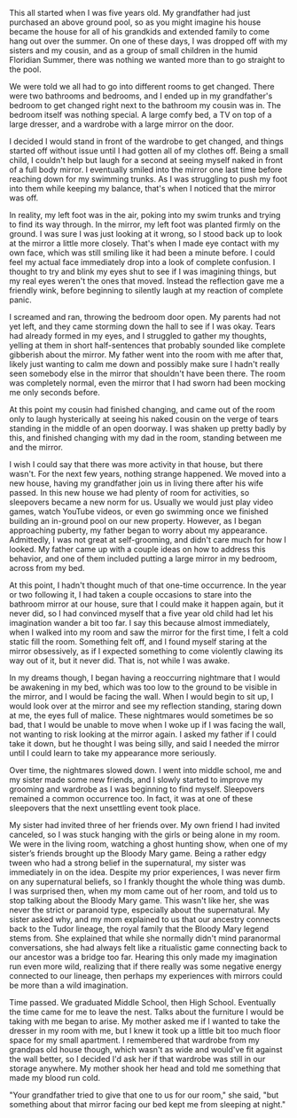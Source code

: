 This all started when I was five years old. My grandfather had just purchased an above ground pool, so as you might imagine his house became the house for all of his grandkids and extended family to come hang out over the summer. On one of these days, I was dropped off with my sisters and my cousin, and as a group of small children in the humid Floridian Summer, there was nothing we wanted more than to go straight to the pool. 

We were told we all had to go into different rooms to get changed. There were two bathrooms and bedrooms, and I ended up in my grandfather's bedroom to get changed right next to the bathroom my cousin was in. The bedroom itself was nothing special. A large comfy bed, a TV on top of a large dresser, and a wardrobe with a large mirror on the door.

I decided I would stand in front of the wardrobe to get changed, and things started off without issue until I had gotten all of my clothes off. Being a small child, I couldn't help but laugh for a second at seeing myself naked in front of a full body mirror. I eventually smiled into the mirror one last time before reaching down for my swimming trunks. As I was struggling to push my foot into them while keeping my balance, that's when I noticed that the mirror was off. 

In reality, my left foot was in the air, poking into my swim trunks and trying to find its way through. In the mirror, my left foot was planted firmly on the ground. I was sure I was just looking at it wrong, so I stood back up to look at the mirror a little more closely. That's when I made eye contact with my own face, which was still smiling like it had been a minute before. I could feel my actual face immediately drop into a look of complete confusion. I thought to try and blink my eyes shut to see if I was imagining things, but my real eyes weren't the ones that moved. Instead the reflection gave me a friendly wink, before beginning to silently laugh at my reaction of complete panic. 

I screamed and ran, throwing the bedroom door open. My parents had not yet left, and they came storming down the hall to see if I was okay. Tears had already formed in my eyes, and I struggled to gather my thoughts,
yelling at them in short half-sentences that probably sounded like complete gibberish about the mirror. My father went into the room with me after that, likely just wanting to calm me down and possibly make sure I hadn't really seen somebody else in the mirror that shouldn't have been there. The room was completely normal, even the mirror that I had sworn had been mocking me only seconds before. 

At this point my cousin had finished changing, and came out of the room only to laugh hysterically at seeing his naked cousin on the verge of tears standing in the middle of an open doorway. I was shaken up pretty badly by this, and finished changing with my dad in the room, standing between me and the mirror. 

I wish I could say that there was more activity in that house, but there wasn't. For the next few years, nothing strange happened. We moved into a new house, having my grandfather join us in living there after his wife passed. In this new house we had plenty of room for activities, so sleepovers became a new norm for us. Usually we would just play video games, watch YouTube videos, or even go swimming once we finished building an in-ground pool on our new property. However, as I began approaching puberty, my father began to worry about my appearance. Admittedly, I was not great at self-grooming, and didn't care much for how I looked. My father came up with a couple ideas on how to address this behavior, and one of them included putting a large mirror in my bedroom, across from my bed. 

At this point, I hadn't thought much of that one-time occurrence. In the year or two following it, I had taken a couple occasions to stare into the bathroom mirror at our house, sure that I could make it happen again, but it never did, so I had convinced myself that a five year old child had let his imagination wander a bit too far. I say this because almost immediately, when I walked into my room and saw the mirror for the first time, I felt a cold static fill the room. Something felt off, and I found myself staring at the mirror obsessively, as if I expected something to come violently clawing its way out of it, but it never did. That is, not while I was awake. 

In my dreams though, I began having a reoccurring nightmare that I would be awakening in my bed, which was too low to the ground to be visible in the mirror, and I would be facing the wall. When I would begin to sit up, I would look over at the mirror and see my reflection standing, staring down at me, the eyes full of malice. These nightmares would sometimes be so bad, that I would be unable to move when I woke up if I was facing the wall, not wanting to risk looking at the mirror again. I asked my father if I could take it down, but he thought I was being silly, and said I needed the mirror until I could learn to take my appearance more seriously. 

Over time, the nightmares slowed down. I went into middle school, me and my sister made some new friends, and I slowly started to improve my grooming and wardrobe as I was beginning to find myself. Sleepovers remained a common occurrence too. In fact, it was at one of these sleepovers that the next unsettling event took place. 

My sister had invited three of her friends over. My own friend I had invited canceled, so I was stuck hanging with the girls or being alone in my room. We were in the living room, watching a ghost hunting show, when one of my sister’s friends brought up the Bloody Mary game. Being a rather edgy tween who had a strong belief in the supernatural, my sister was immediately in on the idea. Despite my prior experiences, I was never firm on any supernatural beliefs, so I frankly thought the whole thing was dumb. I was surprised then, when my mom came out of her room, and told us to stop talking about the Bloody Mary game. This wasn't like her, she was never the strict or paranoid type, especially about the supernatural. My sister asked why, and my mom explained to us that our ancestry connects back to the Tudor lineage, the royal family that the Bloody Mary legend stems from. She explained that while she normally didn't mind paranormal conversations, she had always felt like a ritualistic game connecting back to our ancestor was a bridge too far. Hearing this only made my imagination run even more wild, realizing that if there really was some negative energy connected to our lineage, then perhaps my experiences with mirrors could be more than a wild imagination. 

Time passed. We graduated Middle School, then High School. Eventually the time came for me to leave the nest. Talks about the furniture I would be taking with me began to arise. My mother asked me if I wanted to take the dresser in my room with me, but I knew it took up a little bit too much floor space for my small apartment. I remembered that wardrobe from my grandpas old house though, which wasn't as wide and would've fit against the wall better, so I decided I'd ask her if that wardrobe was still in our storage anywhere. My mother shook her head and told me something that made my blood run cold.

"Your grandfather tried to give that one to us for our room," she said, "but something about that mirror facing our bed kept me from sleeping at night."